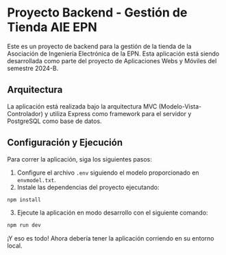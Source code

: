 # Proyecto Backend - Gestión de Tienda AIE EPN

Este es un proyecto de backend para la gestión de la tienda de la Asociación de Ingeniería Electrónica de la EPN. Esta aplicación está siendo desarrollada como parte del proyecto de Aplicaciones Webs y Móviles del semestre 2024-B.

## Arquitectura

La aplicación está realizada bajo la arquitectura MVC (Modelo-Vista-Controlador) y utiliza Express como framework para el servidor y PostgreSQL como base de datos.

## Configuración y Ejecución

Para correr la aplicación, siga los siguientes pasos:

1. Configure el archivo `.env` siguiendo el modelo proporcionado en `envmodel.txt`.
2. Instale las dependencias del proyecto ejecutando:
  ```bash
  npm install
  ```
3. Ejecute la aplicación en modo desarrollo con el siguiente comando:
  ```bash
  npm run dev
  ```

¡Y eso es todo! Ahora debería tener la aplicación corriendo en su entorno local.